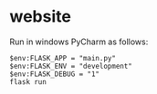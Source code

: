# website

Run in windows PyCharm as follows:
```
$env:FLASK_APP = "main.py"
$env:FLASK_ENV = "development"
$env:FLASK_DEBUG = "1"
flask run
```
